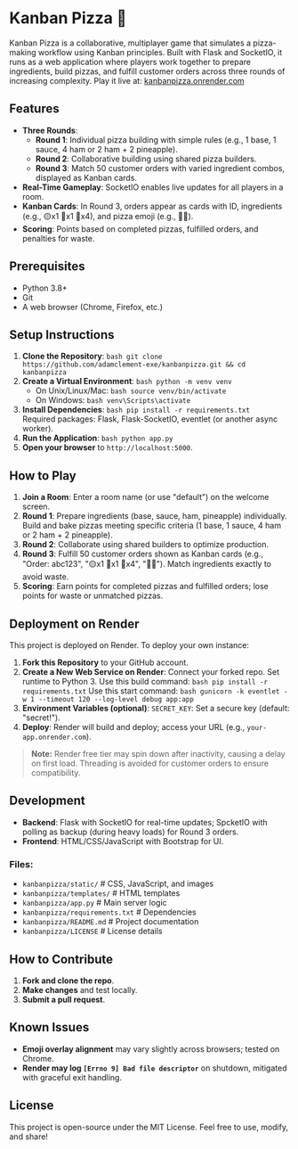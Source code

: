 # Kanban Pizza 🍕
Kanban Pizza is a collaborative, multiplayer game that simulates a pizza-making workflow using Kanban principles. Built with Flask and SocketIO, it runs as a web application where players work together to prepare ingredients, build pizzas, and fulfill customer orders across three rounds of increasing complexity.
Play it live at: [kanbanpizza.onrender.com](https://kanbanpizza.onrender.com)
## Features
- **Three Rounds**:  
  - **Round 1**: Individual pizza building with simple rules (e.g., 1 base, 1 sauce, 4 ham or 2 ham + 2 pineapple).  
  - **Round 2**: Collaborative building using shared pizza builders.  
  - **Round 3**: Match 50 customer orders with varied ingredient combos, displayed as Kanban cards.  
- **Real-Time Gameplay**: SocketIO enables live updates for all players in a room.  
- **Kanban Cards**: In Round 3, orders appear as cards with ID, ingredients (e.g., 🟡x1 🔴x1 🥓x4), and pizza emoji (e.g., 🍕🥓).  
- **Scoring**: Points based on completed pizzas, fulfilled orders, and penalties for waste.
## Prerequisites
- Python 3.8+  
- Git  
- A web browser (Chrome, Firefox, etc.)
## Setup Instructions
1. **Clone the Repository**: ```bash git clone https://github.com/adamclement-exe/kanbanpizza.git && cd kanbanpizza```
2. **Create a Virtual Environment**: ```bash python -m venv venv```  
   - On Unix/Linux/Mac: ```bash source venv/bin/activate```  
   - On Windows: ```bash venv\Scripts\activate```
3. **Install Dependencies**: ```bash pip install -r requirements.txt```  
   Required packages: Flask, Flask-SocketIO, eventlet (or another async worker).
4. **Run the Application**: ```bash python app.py```
5. **Open your browser** to `http://localhost:5000`.
## How to Play
1. **Join a Room**: Enter a room name (or use "default") on the welcome screen.  
2. **Round 1**: Prepare ingredients (base, sauce, ham, pineapple) individually. Build and bake pizzas meeting specific criteria (1 base, 1 sauce, 4 ham or 2 ham + 2 pineapple).  
3. **Round 2**: Collaborate using shared builders to optimize production.  
4. **Round 3**: Fulfill 50 customer orders shown as Kanban cards (e.g., "Order: abc123", "🟡x1 🔴x1 🥓x4", "🍕🥓"). Match ingredients exactly to avoid waste.  
5. **Scoring**: Earn points for completed pizzas and fulfilled orders; lose points for waste or unmatched pizzas.
## Deployment on Render
This project is deployed on Render. To deploy your own instance:  
1. **Fork this Repository** to your GitHub account.  
2. **Create a New Web Service on Render**: Connect your forked repo. Set runtime to Python 3. Use this build command: ```bash pip install -r requirements.txt``` Use this start command: ```bash gunicorn -k eventlet -w 1 --timeout 120 --log-level debug app:app```  
3. **Environment Variables (optional)**: `SECRET_KEY`: Set a secure key (default: "secret!").  
4. **Deploy**: Render will build and deploy; access your URL (e.g., `your-app.onrender.com`).  
> **Note:** Render free tier may spin down after inactivity, causing a delay on first load. Threading is avoided for customer orders to ensure compatibility.
## Development
- **Backend**: Flask with SocketIO for real-time updates; SpcketIO with polling as backup (during heavy loads) for Round 3 orders.  
- **Frontend**: HTML/CSS/JavaScript with Bootstrap for UI.
### Files:
- `kanbanpizza/static/` # CSS, JavaScript, and images  
- `kanbanpizza/templates/` # HTML templates  
- `kanbanpizza/app.py` # Main server logic  
- `kanbanpizza/requirements.txt` # Dependencies  
- `kanbanpizza/README.md` # Project documentation  
- `kanbanpizza/LICENSE` # License details
## How to Contribute
1. **Fork and clone the repo**.  
2. **Make changes** and test locally.  
3. **Submit a pull request**.
## Known Issues
- **Emoji overlay alignment** may vary slightly across browsers; tested on Chrome.  
- **Render may log `[Errno 9] Bad file descriptor`** on shutdown, mitigated with graceful exit handling.  
## License
This project is open-source under the MIT License. Feel free to use, modify, and share!

